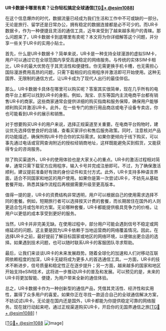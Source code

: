 **UR卡数据卡哪里有卖？让你轻松搞定全球通信[[TG💪+ @esim1088](https://t.me/s/esim1088)]**

在这个信息爆炸的时代，数据流量已经成为我们生活和工作中不可或缺的一部分。无论是旅行、留学还是日常办公，拥有稳定的数据连接都是必不可少的。而UR卡数据卡，作为一种便捷且灵活的通信工具，近年来受到了越来越多用户的青睐。那么问题来了，UR卡数据卡到底哪里有卖呢？本文将为你详细解答这个问题，并分享一些关于UR卡的实用小贴士。

首先，什么是UR卡数据卡？简单来说，UR卡是一种支持全球漫游的虚拟SIM卡，用户可以通过它在全球范围内享受高速稳定的网络服务。与传统的实体SIM卡相比，UR卡的最大优势在于其灵活性和便捷性。你无需更换手机卡槽，也无需担心国际漫游费用高昂的问题，只需下载相应的应用程序并激活即可开始使用。这种无国界、无限制的通信方式，让UR卡成为了现代人出行的最佳伴侣。

那么，UR卡数据卡具体在哪里可以购买呢？答案其实很简单，现在几乎所有的电商平台上都可以找到UR卡的身影。例如，淘宝、京东等国内主流电商平台都有销售UR卡的商家。这些商家通常会提供详细的购买指南和服务保障，确保用户能够顺利购买并激活UR卡。此外，在一些专门的旅行用品商店或电子设备专卖店，你也可能看到UR卡的展示和销售。

对于想要购买UR卡的用户来说，选择正规渠道至关重要。在电商平台购物时，建议优先选择信誉良好的店铺，查看买家评价和售后服务政策。同时，注意核对产品的功能描述，确保所购UR卡符合你的实际需求。如果你更倾向于线下购买，可以事先通过电话或官网查询附近的授权经销商地址，这样既能避免买到假货，又能获得专业的咨询服务。

除了购买渠道外，UR卡的使用体验也是大家关心的重点。UR卡的激活过程相对简单，通常只需下载官方应用程序，输入卡号并完成注册即可。不过，为了确保激活顺利，建议提前准备好有效的身份证件和支付方式。此外，UR卡支持多种语言界面，适合不同国家和地区的用户使用。如果你是第一次尝试UR卡，不妨先从基础套餐开始，熟悉其操作流程后再根据需要升级至更高版本。

值得一提的是，UR卡的资费结构非常透明，用户可以根据自己的使用需求选择不同的套餐。例如，短期旅行者可以选择按天计费的套餐，而长期居住在国外的人则更适合包月或包年的方案。无论哪种套餐，UR卡都能提供极具竞争力的价格，让用户以更低的成本享受到更好的服务。

当然，UR卡并非完美无缺。在使用过程中，部分用户可能会遇到信号不稳定或网络延迟的问题。这主要是因为UR卡依赖于当地运营商的网络覆盖情况。因此，在选择UR卡之前，最好提前了解目标国家或地区的网络环境，以便做出更合适的选择。如果遇到技术问题，也可以随时联系UR卡的客服团队寻求帮助。

最后，让我们来谈谈UR卡的未来发展趋势。随着全球化的加速和人们对移动互联网依赖程度的加深，UR卡无疑将成为更多人的首选通信工具。一方面，UR卡的技术不断进步，信号质量和稳定性正在逐步提升；另一方面，越来越多的国家和地区开始支持eSIM技术，这将进一步推动UR卡的普及和发展。可以预见的是，未来的UR卡将更加智能、便捷，为用户带来全新的通信体验。

总之，UR卡数据卡作为一种创新型的通信产品，凭借其灵活性、经济性和实用性，赢得了众多用户的喜爱。如果你正在寻找一款适合自己的全球通信解决方案，不妨试试UR卡。无论是在国内还是国外，UR卡都能为你提供稳定可靠的网络服务。现在就行动起来吧，通过正规渠道购买UR卡，开启你的无国界通信之旅[[TG💪+ @esim1088](https://t.me/s/esim1088)]！

[[TG💪+ @esim1088](https://t.me/s/esim1088) ![Image](https://i.postimg.cc/4NQfJmqS/Snipaste-2025-05-13-00-14-12.png)]
